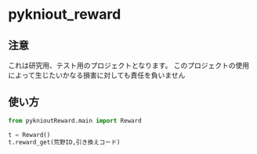 # pykniout_reward

## 注意
これは研究用、テスト用のプロジェクトとなります。 このプロジェクトの使用によって生じたいかなる損害に対しても責任を負いません

## 使い方
```python
from pyknioutReward.main import Reward

t = Reward()
t.reward_get(荒野ID,引き換えコード)
```

